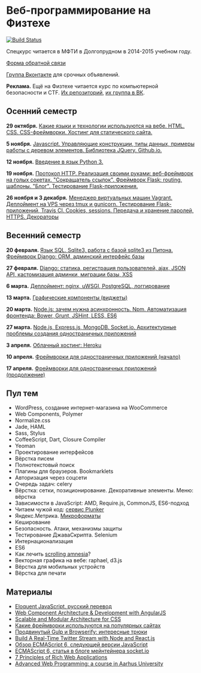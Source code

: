 Веб-программирование на Физтехе
===============

[![Build Status](https://travis-ci.org/vpavlenko/web-programming.svg?branch=master)](https://travis-ci.org/vpavlenko/web-programming)

Спецкурс читается в МФТИ в Долгопрудном в 2014-2015 учебном году.

[Форма обратной связи](http://goo.gl/forms/mfsZ5oQWa5)

[Группа Вконтакте](https://vk.com/mipt_web) для срочных объявлений.

**Реклама.** Ещё на Физтехе читается курс по компьютерной безопасности и CTF. [Их репозиторий](https://github.com/xairy/mipt-ctf), [их группа в ВК](https://vk.com/mipt_ctf).

Осенний семестр
----

**29 октября.** [Какие языки и технологии используются на вебе. HTML. CSS. CSS-фреймворки. Хостинг для статического сайта.](01-html-css)

**5 ноября.** [Javascript. Управляющие конструкции, типы данных, примеры работы с деревом элементов. Библиотека JQuery. Github.io.](02-js)

**12 ноября.** [Введение в язык Python 3.](03-python)

**19 ноября.** [Протокол HTTP. Реализация своими руками: веб-фреймворк на голых сокетах. "Сокращатель ссылок". Фреймворк Flask: routing, шаблоны. "Блог". Тестирование Flask-приложения.](04-http)

**26 ноября и 3 декабря.** [Менеджер виртуальных машин Vagrant. Деплоймент на VPS через tmux и gunicorn. Тестирование Flask-приложений, Travis CI. Cookies, sessions. Передача и хранение паролей, HTTPS. Декораторы](05-cookies)

Весенний семестр
---

**20 февраля.** [Язык SQL. Sqlite3, работа с базой sqlite3 из Питона. Фреймворк Django: ORM, админский интерфейс базы](07-django-1)

**27 февраля.** [Django: статика, регистрация пользователей, ajax, JSON API, кастомизация админки, миграции базы, XSS](08-django-2)

**6 марта.** [Деплоймент: nginx, uWSGI, PostgreSQL, логгирование](09-django-deploy)

**13 марта.** [Графические компоненты (виджеты)](10-widgets)

**20 марта.** [Node.js: зачем нужна асинхронность. Npm. Автоматизация фронтенда: Bower, Grunt, JSHint, LESS, ES6](11-bower-grunt)

**27 марта.** [Node.js, Express.js, MongoDB. Socket.io. Архитектурные проблемы создания одностраничных приложений](12-socketio)

**3 апреля.** [Облачный хостинг: Heroku](13-heroku)

**10 апреля.** [Фреймворки для одностраничных приложений (начало)](14-spa)

**17 апреля.** [Фреймворки для одностраничных приложений (продолжение)](15-react)


Пул тем
-----

- WordPress, создание интернет-магазина на WooCommerce
- Web Components, Polymer
- Normalize.css
- Jade, HAML
- Sass, Stylus
- CoffeeScript, Dart, Closure Compiler
- Yeoman
- Проектирование интерфейсов
- Вёрстка писем
- Полнотекстовый поиск
- Плагины для браузеров. Bookmarklets
- Авторизация через соцсети
- Очередь задач: celery
- Вёрстка: сетки, позиционирование. Декоративные элементы. Меню: вёрстка
- Зависимости в JavaScript: AMD, Require.js, CommonJS, ES6-подход
- Читаем чужой код: [сервис Plunker](https://github.com/filearts/plunker)
- Яндекс.Метрика. [Микроформаты](http://habrahabr.ru/hub/microformats/)
- Кеширование
- Безопасность. Атаки, механизмы защиты
- Тестирование ДжаваСкрипта. Selenium
- Интернационализация
- ES6
- Как лечить [scrolling amnesia](https://cldup.com/3m0DOKp9BW.gif)?
- Векторная графика на вебе: raphael, d3.js
- Вёрстка для мобильных устройств
- Вёрстка для печати


Материалы
--

- [Eloquent JavaScript, русский перевод](http://habrahabr.ru/post/240219/)
- [Web Component Architecture & Development with AngularJS](https://leanpub.com/web-component-development-with-angularjs/read)
- [Scalable and Modular Architecture for CSS](https://smacss.com/)
- [Какие фреймворки используются на популярных сайтах](https://docs.google.com/spreadsheets/d/1OChsdXnXY8mTums6BhzrIvjTiDbJLry5QTSJkxf8OmY/edit#gid=0)
- [Продвинутый Gulp и Browserify: интересные трюки](http://habrahabr.ru/post/242379/)
- [Build A Real-Time Twitter Stream with Node and React.js](https://scotch.io/tutorials/build-a-real-time-twitter-stream-with-node-and-react-js)
- [Обзор ECMAScript 6, следующей версии JavaScript](http://habrahabr.ru/post/175371/)
- [ECMAScript 6, статья в блоге мейнтейнера socket.io](http://rauchg.com/2015/ecmascript-6/)
- [7 Principles of Rich Web Applications](http://rauchg.com/2014/7-principles-of-rich-web-applications/#push-code-updates)
- [Advanced Web Programming: a course in Aarhus University](https://services.brics.dk/java/courseadmin/AWP)

